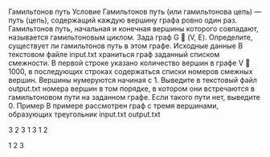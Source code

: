 Гамильтонов путь
Условие
Гамильтонов путь (или гамильтонова цепь) — путь (цепь), содержащий каждую вершину
графа ровно один раз. Гамильтонов путь, начальная и конечная вершины которого
совпадают, называется гамильтоновым циклом.
Зада граф G  (V, E). Определите, существует ли гамильтонов путь в этом графе.
Исходные данные
В текстовом файле input.txt храниться граф заданный списком смежности. В первой cтроке
указано количество вершин в графе V  1000, в последующих строках содержаться
списки номеров смежных вершин. Вершины нумеруются начиная с 1. Выведите в
текстовый файл output.txt номера вершин в том порядке, в котором они встречаются в
гамильтоновом пути на заданном графе. Если такого пути нет, выведите 0.
Пример
В примере рассмотрен граф с тремя вершинами, образующих треугольник
input.txt output.txt

3
2 3
1 3
1 2

1 2 3